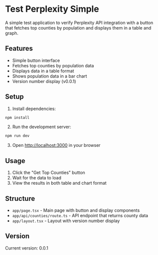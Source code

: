 # Test Perplexity Simple

A simple test application to verify Perplexity API integration with a button that fetches top counties by population and displays them in a table and graph.

## Features

- Simple button interface
- Fetches top counties by population data
- Displays data in a table format
- Shows population data in a bar chart
- Version number display (v0.0.1)

## Setup

1. Install dependencies:
```bash
npm install
```

2. Run the development server:
```bash
npm run dev
```

3. Open [http://localhost:3000](http://localhost:3000) in your browser

## Usage

1. Click the "Get Top Counties" button
2. Wait for the data to load
3. View the results in both table and chart format

## Structure

- `app/page.tsx` - Main page with button and display components
- `app/api/counties/route.ts` - API endpoint that returns county data
- `app/layout.tsx` - Layout with version number display

## Version

Current version: 0.0.1




